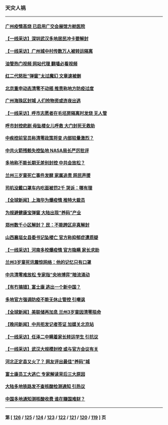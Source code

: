 ### 天灾人祸
---
#### [广州疫情高烧 已启用广交会展馆方舱医院](../../pages/ncid280/n13860417.md?11070045) 
#### [【一线采访】深圳武汉多地居民冲卡要解封](../../pages/ncid280/n13860278.md?11070045) 
#### [【一线采访】广州城中村传数万人被转运隔离](../../pages/ncid280/n13860244.md?11070045) 
#### [油管热门视频 网站代理 翻墙必看视频](http://150.230.27.170:81/youtube.html?11070045)
#### [红二代怒批“弹窗”太过魔幻 文章速被删](../../pages/ncid280/n13860253.md?11070045) 
#### [北京重申动态清零不动摇 推责称地方防疫过度](../../pages/ncid280/n13860159.md?11070045) 
#### [广州海珠区封城 人们抢物资或连夜出逃](../../pages/ncid280/n13859988.md?11070045) 
#### [【一线采访】呼市志愿者在毛坯房隔离时发烧 无人管](../../pages/ncid280/n13859747.md?11070045) 
#### [呼市封控悲剧 母坠楼女儿呼救 大门封死无救助](../../pages/ncid280/n13859877.md?11070045) 
#### [中疾控前官员称清零政策将变 内部较量激烈？](../../pages/ncid280/n13859878.md?11070045) 
#### [中共火箭残骸失控坠地 NASA局长严厉批评](../../pages/ncid280/n13859814.md?11070045) 
#### [多地称不能长期无差别封控 中共会放松？](../../pages/ncid280/n13859514.md?11070045) 
#### [兰州三岁童死亡事件发酵 家属追责 网民声援](../../pages/ncid280/n13859421.md?11070045) 
#### [司机没戴口罩车内吃面被罚2千 哭诉：哪有理](../../pages/ncid280/n13859463.md?11070045) 
#### [【全球新闻】上海华为爆疫情 推特大裁员](../../pages/ncid280/n13859448.md?11070045) 
#### [为规避健康宝弹窗 大陆出现“养码”产业](../../pages/ncid280/n13859373.md?11070045) 
#### [郑州数千小区解封？ 民：不能跨区非真解封](../../pages/ncid280/n13859172.md?11070045) 
#### [山西襄垣女县委书记坠楼亡 官方称抑郁症遭质疑](../../pages/ncid280/n13859034.md?11070045) 
#### [【一线采访】河南多校爆疫情 官方隐瞒 家长求助](../../pages/ncid280/n13858608.md?11070045) 
#### [兰州3岁童死讯震惊网络：他的记忆只有口罩](../../pages/ncid280/n13858905.md?11070045) 
#### [中共清零难放松 专家指“央地博弈”暗流涌动](../../pages/ncid280/n13858507.md?11070045) 
#### [【有冇搞错】富士康 逃出一个新中国？](../../pages/ncid280/n13858519.md?11070045) 
#### [多地官方强调防疫不能无休止管控 引嘲讽](../../pages/ncid280/n13858596.md?11070045) 
#### [【全球新闻】美联储再加息 兰州3岁童因清零殒命](../../pages/ncid280/n13857876.md?11070045) 
#### [【晚间新闻】中共拒发记者签证 加媒关北京站](../../pages/ncid280/n13858607.md?11070045) 
#### [【一线采访】任泽二中瞒着家长转运学生 引抗议](../../pages/ncid280/n13857848.md?11070045) 
#### [【一线采访】武汉大规模封控 或与官方会议有关](../../pages/ncid280/n13857854.md?11070045) 
#### [河北正定县又火了？ 网友评出最佳“养码”城](../../pages/ncid280/n13857920.md?11070045) 
#### [富士康员工大逃亡 专家解读背后三大原因](../../pages/ncid280/n13857885.md?11070045) 
#### [大陆多地铁路发不查核酸检测通知 引热议](../../pages/ncid280/n13857877.md?11070045) 
#### [中国多地通知测核酸收费 谁在赚国难财？](../../pages/ncid280/n13857855.md?11070045) 

---
#### 第 [ [126](./126.md?11070045) / [125](./125.md?11070045) / [124](./124.md?11070045) / [123](./123.md?11070045) / [122](./122.md?11070045) / [121](./121.md?11070045) / [120](./120.md?11070045) / [119](./119.md?11070045) ] 页
